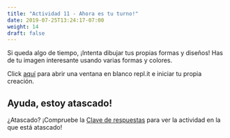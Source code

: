 ```yaml
---
title: "Actividad 11 - Ahora es tu turno!"
date: 2019-07-25T13:24:17-07:00
weight: 14
draft: false
---
```


Si queda algo de tiempo, ¡Intenta dibujar tus propias formas y diseños! Has de tu imagen interesante usando varias formas y colores.

Click [aquí](https://repl.it/languages/python_turtle) para abrir una ventana en blanco repl.it e iniciar tu propia creación.


## Ayuda, estoy atascado!

¿Atascado? ¡Compruebe la [Clave de respuestas](../answer-key.md) para ver la actividad en la que está atascado!